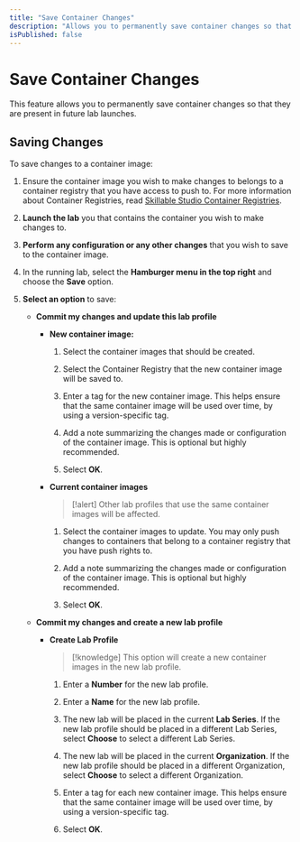 ```yaml
---
title: "Save Container Changes"
description: "Allows you to permanently save container changes so that they are used in future lab launches."
isPublished: false
---
```


# Save Container Changes

This feature allows you to permanently save container changes so that they are present in future lab launches.

## Saving Changes

To save changes to a container image:

1. Ensure the container image you wish to make changes to belongs to a container registry that you have access to push to. For more information about Container Registries, read [Skillable Studio Container Registries](container-registries.md).

1. **Launch the lab** you that contains the container you wish to make changes to. 

1. **Perform any configuration or any other changes** that you wish to save to the container image. 

1. In the running lab, select the **Hamburger menu in the top right** and choose the **Save** option.

1. **Select an option** to save: 

    - **Commit my changes and update this lab profile**

        - **New container image:** 

            1. Select the container images that should be created.

            1. Select the Container Registry that the new container image will be saved to. 

            1. Enter a tag for the new container image. This helps ensure that the  same container image will be used over time, by using a  version-specific tag. 

            1. Add a note summarizing the changes made or configuration of the container image. This is optional but highly recommended.

            1. Select **OK**.

        - **Current container images**

            >[!alert] Other lab profiles that use the same container images will be affected.

            1. Select the container images to update. You may only push changes to containers that belong to a container registry that you have push rights to. 

            1. Add a note summarizing the changes made or configuration of the container image. This is optional but highly recommended.

            1. Select **OK**.

    - **Commit my changes and create a new lab profile**

        - **Create Lab Profile**

            >[!knowledge] This option will create a new container images in the new lab profile. 

            1. Enter a **Number** for the new lab profile. 

            1. Enter a **Name** for the new lab profile. 

            1. The new lab will be placed in the current **Lab Series**. If the new lab profile should be placed in a different Lab Series, select **Choose** to select a different Lab Series. 

            1. The new lab will be placed in the current **Organization**. If the new lab profile should be placed in a different Organization, select **Choose** to select a different Organization. 

            1. Enter a tag for each new container image. This helps ensure that the  same container image will be used over time, by using a  version-specific tag. 

            1. Select **OK**.